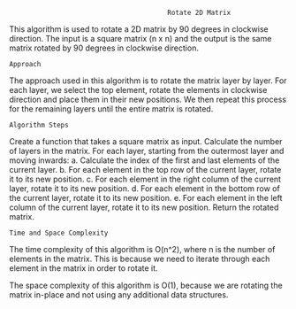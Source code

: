                                             Rotate 2D Matrix

This algorithm is used to rotate a 2D matrix by 90 degrees in clockwise direction.
The input is a square matrix (n x n) and the output is the same matrix rotated by 90 degrees in clockwise direction.

    Approach

The approach used in this algorithm is to rotate the matrix layer by layer. For each layer, we select the top element,
rotate the elements in clockwise direction and place them in their new positions.
We then repeat this process for the remaining layers until the entire matrix is rotated.

    Algorithm Steps

Create a function that takes a square matrix as input.
Calculate the number of layers in the matrix.
For each layer, starting from the outermost layer and moving inwards:
a. Calculate the index of the first and last elements of the current layer.
b. For each element in the top row of the current layer, rotate it to its new position.
c. For each element in the right column of the current layer, rotate it to its new position.
d. For each element in the bottom row of the current layer, rotate it to its new position.
e. For each element in the left column of the current layer, rotate it to its new position.
Return the rotated matrix.

    Time and Space Complexity

The time complexity of this algorithm is O(n^2), where n is the number of elements in the matrix.
This is because we need to iterate through each element in the matrix in order to rotate it.

The space complexity of this algorithm is O(1), because we are rotating the matrix in-place and not using any additional data structures.
